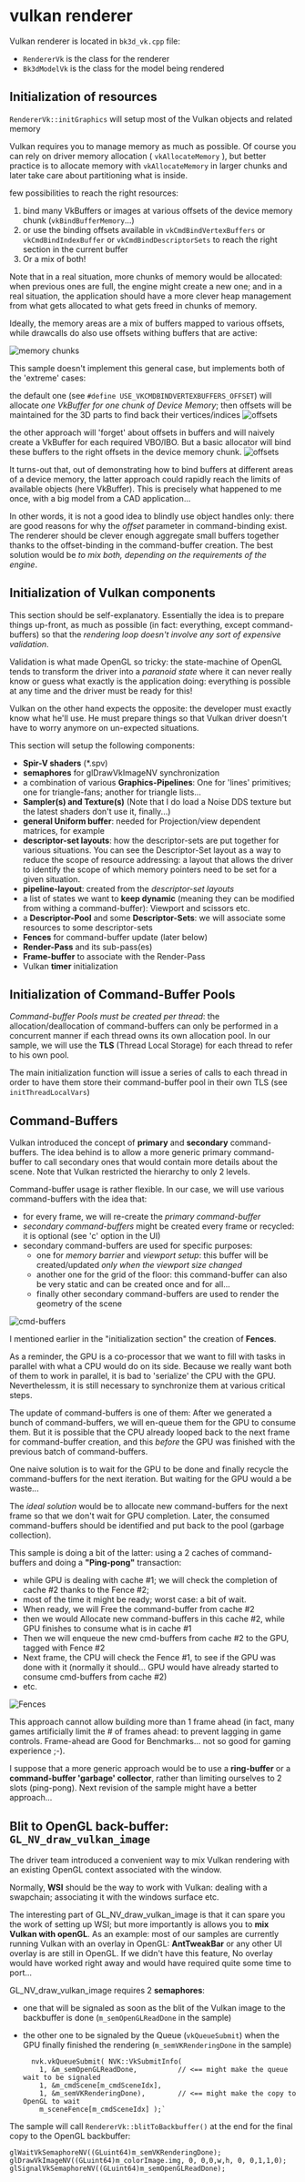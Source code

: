 # vulkan renderer
Vulkan renderer is located in `bk3d_vk.cpp` file:

- `RendererVk` is the class for the renderer
- `Bk3dModelVk` is the class for the model being rendered

## Initialization of resources

`RendererVk::initGraphics` will setup most of the Vulkan objects and related memory

Vulkan requires you to manage memory as much as possible. Of course you can rely on driver memory allocation ( `vkAllocateMemory` ), but better practice is to allocate memory with `vkAllocateMemory` in larger chunks and later take care about partitioning what is inside.

few possibilities to reach the right resources:

1. bind many VkBuffers or images at various offsets of the device memory chunk (`vkBindBufferMemory`...)
2. or use the binding offsets available in `vkCmdBindVertexBuffers` or `vkCmdBindIndexBuffer` or `vkCmdBindDescriptorSets` to reach the right section in the current buffer
3. Or a mix of both!

Note that in a real situation, more chunks of memory would be allocated: when previous ones are full, the engine might create a new one; and in a real situation, the application should have a more clever heap management from what gets allocated to what gets freed in chunks of memory.  

Ideally, the memory areas are a mix of buffers mapped to various offsets, while drawcalls do also use offsets withing buffers that are active:

![memory chunks](https://github.com/nvpro-samples/gl_vk_bk3dthreaded/blob/master/doc/Memory_chunks.JPG)

This sample doesn't implement this general case, but implements both of the 'extreme' cases:

the default one (see `#define USE_VKCMDBINDVERTEXBUFFERS_OFFSET`) will allocate *one VkBuffer for one chunk of Device Memory*; then offsets will be maintained for the 3D parts to find back their vertices/indices
![offsets](https://github.com/nvpro-samples/gl_vk_bk3dthreaded/blob/master/doc/offsets.JPG)

the other approach will 'forget' about offsets in buffers and will naively create a VkBuffer for each required VBO/IBO. But a basic allocator will bind these buffers to the right offsets in the device memory chunk. 
![offsets](https://github.com/nvpro-samples/gl_vk_bk3dthreaded/blob/master/doc/vkbuffers.JPG)

It turns-out that, out of demonstrating how to bind buffers at different areas of a device memory, the latter approach could rapidly reach the limits of available objects (here VkBuffer). This is precisely what happened to me once, with a big model from a CAD application...

In other words, it is not a good idea to blindly use object handles only: there are good reasons for why the *offset* parameter in command-binding exist. The renderer should be clever enough aggregate small buffers together thanks to the offset-binding in the command-buffer creation. The best solution would be *to mix both, depending on the requirements of the engine*.

## Initialization of Vulkan components
This section should be self-explanatory. Essentially the idea is to prepare things up-front, as much as possible (in fact: everything, except command-buffers) so that the *rendering loop doesn't involve any sort of expensive validation*. 

Validation is what made OpenGL so tricky: the state-machine of OpenGL tends to transform the driver into a *paranoid state* where it can never really know or guess what exactly is the application doing: everything is possible at any time and the driver must be ready for this!

Vulkan on the other hand expects the opposite: the developer must exactly know what he'll use. He must prepare things so that Vulkan driver doesn't have to worry anymore on un-expected situations.

This section will setup the following components:

- **Spir-V shaders** (*.spv)
- **semaphores** for glDrawVkImageNV synchronization
- a combination of various **Graphics-Pipelines**: One for 'lines' primitives; one for triangle-fans; another for triangle lists...
- **Sampler(s) and Texture(s)** (Note that I do load a Noise DDS texture but the latest shaders don't use it, finally...) 
- **general Uniform buffer**: needed for Projection/view dependent matrices, for example
- **descriptor-set layouts**: how the descriptor-sets are put together for various situations. You can see the Descriptor-Set layout as a way to reduce the scope of resource addressing: a layout that allows the driver to identify the scope of which memory pointers need to be set for a given situation.
- **pipeline-layout**: created from the *descriptor-set layouts*
- a list of states we want to **keep dynamic** (meaning they can be modified from withing a command-buffer): Viewport and scissors etc.
-  a **Descriptor-Pool** and some **Descriptor-Sets**: we will associate some resources to some descriptor-sets
-  **Fences** for command-buffer update (later below)
-  **Render-Pass** and its sub-pass(es)
-  **Frame-buffer** to associate with the Render-Pass 
-  Vulkan **timer** initialization

## Initialization of Command-Buffer Pools
*Command-buffer Pools must be created per thread*: the allocation/deallocation of command-buffers can only be performed in a concurrent manner if each thread owns its own allocation pool. In our sample, we will use the **TLS** (Thread Local Storage) for each thread to refer to his own pool.

The main initialization function will issue a series of calls to each thread in order to have them store their command-buffer pool in their own TLS (see `initThreadLocalVars`)

## Command-Buffers
Vulkan introduced the concept of **primary** and **secondary** command-buffers. The idea behind is to allow a more generic primary command-buffer to call secondary ones that would contain more details about the scene. Note that Vulkan restricted the hierarchy to only 2 levels.

Command-buffer usage is rather flexible. In our case, we will use various command-buffers with the idea that:

- for every frame, we will re-create the *primary command-buffer*
- *secondary command-buffers* might be created every frame or recycled: it is optional (see 'c' option in the UI)
- secondary command-buffers are used for specific purposes: 
	- one for *memory barrier* and *viewport setup*: this buffer will be created/updated *only when the viewport size changed*
	- another one for the grid of the floor: this command-buffer can also be very static and can be created once and for all...
	- finally other secondary command-buffers are used to render the geometry of the scene

![cmd-buffers](https://github.com/nvpro-samples/gl_vk_bk3dthreaded/blob/master/doc/cmd-buffers.JPG)
 
I mentioned earlier in the "initialization section" the creation of **Fences**.

As a reminder, the GPU is a co-processor that we want to fill with tasks in parallel with what a CPU would do on its side. Because we really want both of them to work in parallel, it is bad to 'serialize' the CPU with the GPU. Neverthelessm, it is still necessary to synchronize them at various critical steps.

The update of command-buffers is one of them: After we generated a bunch of command-buffers, we will en-queue them for the GPU to consume them. But it is possible that the CPU already looped back to the next frame for command-buffer creation, and this *before* the GPU was finished with the previous batch of command-buffers.

One naive solution is to wait for the GPU to be done and finally recycle the command-buffers for the next iteration. But waiting for the GPU would a be waste...

The *ideal solution* would be to allocate new command-buffers for the next frame so that we don't wait for GPU completion. Later, the consumed command-buffers should be identified and put back to the pool (garbage collection).

This sample is doing a bit of the latter: using a 2 caches of command-buffers and doing a **"Ping-pong"** transaction: 

- while GPU is dealing with cache #1; we will check the completion of cache #2 thanks to the Fence #2;
- most of the time it might be ready; worst case: a bit of wait.
- When ready, we will Free the command-buffer from cache #2
- then we would Allocate new command-buffers in this cache #2, while GPU finishes to consume what is in cache #1
- Then we will enqueue the new cmd-buffers from cache #2 to the GPU, tagged with Fence #2
- Next frame, the CPU will check the Fence #1, to see if the GPU was done with it (normally it should... GPU would have already started to consume cmd-buffers from cache #2)
- etc.

![Fences](https://github.com/nvpro-samples/gl_vk_bk3dthreaded/blob/master/doc/Fences.jpg)

This approach cannot allow building more than 1 frame ahead (in fact, many games artificially limit the # of frames ahead: to prevent lagging in game controls. Frame-ahead are Good for Benchmarks... not so good for gaming experience ;-). 

I suppose that a more generic approach would be to use a **ring-buffer** or a **command-buffer 'garbage' collector**, rather than limiting ourselves to 2 slots (ping-pong). Next revision of the sample might have a better approach...

## Blit to OpenGL back-buffer: `GL_NV_draw_vulkan_image`

The driver team introduced a convenient way to mix Vulkan rendering with an existing OpenGL context associated with the window.

Normally, **WSI** should be the way to work with Vulkan: dealing with a swapchain; associating it with the windows surface etc.

The interesting part of GL_NV_draw_vulkan_image is that it can spare you the work of setting up WSI; but more importantly is allows you to **mix Vulkan with openGL**. As an example: most of our samples are currently running Vulkan with an overlay in OpenGL: **AntTweakBar** or any other UI overlay is are still in OpenGL. If we didn't have this feature, No overlay would have worked right away and would have required quite some time to port...

GL_NV_draw_vulkan_image requires 2 **semaphores**:

- one that will be signaled as soon as the blit of the Vulkan image to the backbuffer is done (`m_semOpenGLReadDone` in the sample)
- the other one to be signaled by the Queue (`vkQueueSubmit`) when the GPU finally finished the rendering (`m_semVKRenderingDone` in the sample)

    	nvk.vkQueueSubmit( NVK::VkSubmitInfo(
    	  1, &m_semOpenGLReadDone,			// <== might make the queue wait to be signaled
    	  1, &m_cmdScene[m_cmdSceneIdx],
    	  1, &m_semVKRenderingDone),		// <== might make the copy to OpenGL to wait
    	  m_sceneFence[m_cmdSceneIdx] );`

The sample will call `RendererVk::blitToBackbuffer()` at the end for the final copy to the OpenGL backbuffer:

    glWaitVkSemaphoreNV((GLuint64)m_semVKRenderingDone);
    glDrawVkImageNV((GLuint64)m_colorImage.img, 0, 0,0,w,h, 0, 0,1,1,0);
    glSignalVkSemaphoreNV((GLuint64)m_semOpenGLReadDone);

